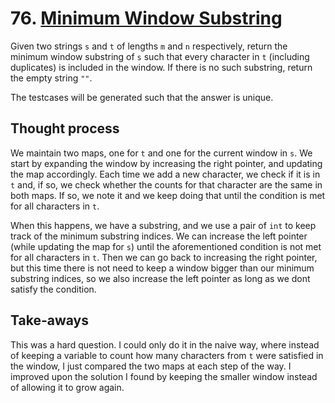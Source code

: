 # 76. [Minimum Window Substring](https://leetcode.com/problems/minimum-window-substring/)

Given two strings `s` and `t` of lengths `m` and `n` respectively, return the minimum window substring of `s` such that every character in `t` (including duplicates) is included in the window. If there is no such substring, return the empty string `""`.

The testcases will be generated such that the answer is unique.

## Thought process
We maintain two maps, one for  `t` and one for the current window in `s`. We start by expanding the window by increasing the right pointer, and updating the map accordingly. Each time we add a new character, we check if it is in `t` and, if so, we check whether the counts for that character are the same in both maps. If so, we note it and we keep doing that until the condition is met for all characters in `t`.

When this happens, we have a substring, and we use a pair of `int` to keep track of the minimum substring indices. We can increase the left pointer (while updating the map for `s`) until the aforementioned condition is not met for all characters in `t`. Then we can go back to increasing the right pointer, but this time there is not need to keep a window bigger than our minimum substring indices, so we also increase the left pointer as long as we dont satisfy the condition. 


## Take-aways
This was a hard question. I could only do it in the naive way, where instead of keeping a variable to count how many characters from `t` were satisfied in the window, I just compared the two maps at each step of the way. I improved upon the solution I found by keeping the smaller window instead of allowing it to grow again.